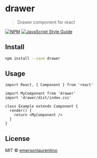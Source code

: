 # drawer

> Drawer component for react

[![NPM](https://img.shields.io/npm/v/drawer.svg)](https://www.npmjs.com/package/drawer) [![JavaScript Style Guide](https://img.shields.io/badge/code_style-standard-brightgreen.svg)](https://standardjs.com)

## Install

```bash
npm install --save drawer
```

## Usage

```tsx
import React, { Component } from 'react'

import MyComponent from 'drawer'
import 'drawer/dist/index.css'

class Example extends Component {
  render() {
    return <MyComponent />
  }
}
```

## License

MIT © [emersonlaurentino](https://github.com/emersonlaurentino)
